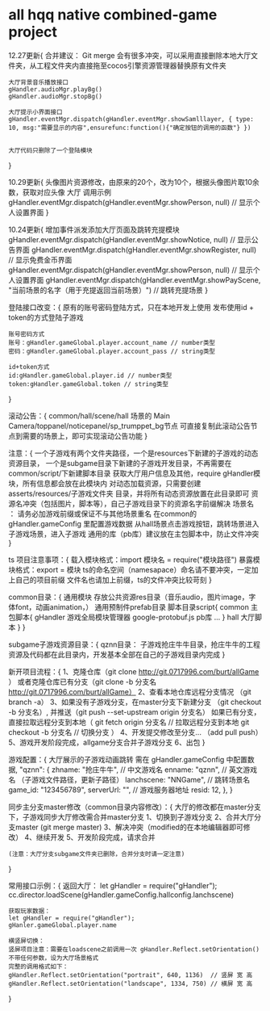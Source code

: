 <!--
 * @Author: burt
 * @Date: 2019-08-15 14:28:50
 * @LastEditors  : burt
 * @LastEditTime : 2019-12-27 14:15:25
 * @Description: 
 -->
# all hqq native combined-game project

12.27更新{
	合并建议：
	Git merge 会有很多冲突，可以采用直接删除本地大厅文件夹，从工程文件夹内直接拖至cocos引擎资源管理器替换原有文件夹

	大厅背景音乐播放接口
	gHandler.audioMgr.playBg()
	gHandler.audioMgr.stopBg()
	
	大厅提示小界面接口
	gHandler.eventMgr.dispatch(gHandler.eventMgr.showSamlllayer, { type: 10, msg:"需要显示的内容",ensurefunc:function(){"确定按钮的调用的函数"} })
	

	大厅代码只删除了一个登陆模块
}

10.29更新{
	头像图片资源修改，由原来的20个，改为10个，根据头像图片取10余数，获取对应头像
	大厅 调用示例 gHandler.eventMgr.dispatch(gHandler.eventMgr.showPerson, null) // 显示个人设置界面
}

10.24更新{
	增加事件派发添加大厅页面及跳转充提模块
	 	gHandler.eventMgr.dispatch(gHandler.eventMgr.showNotice, null) // 显示公告界面
		gHandler.eventMgr.dispatch(gHandler.eventMgr.showRegister, null) // 显示免费金币界面
		gHandler.eventMgr.dispatch(gHandler.eventMgr.showPerson, null) // 显示个人设置界面
		gHandler.eventMgr.dispatch(gHandler.eventMgr.showPayScene, "当前场景的名字（用于充提返回当前场景）") // 跳转充提场景
}

登陆接口改变：{
	原有的账号密码登陆方式，只在本地开发上使用
	发布使用id + token的方式登陆子游戏

	账号密码方式
	账号：gHandler.gameGlobal.player.account_name // number类型
	密码：gHandler.gameGlobal.player.account_pass // string类型

	id+token方式
	id:gHandler.gameGlobal.player.id // number类型
	token:gHandler.gameGlobal.token // string类型
}

滚动公告：{
	common/hall/scene/hall 场景的 Main Camera/toppanel/noticepanel/sp_trumppet_bg节点
	可直接复制此滚动公告节点到需要的场景上，即可实现滚动公告功能
}

注意：{
	一个子游戏有两个文件夹路径，一个是resources下新建的子游戏的动态资源目录，
		一个是subgame目录下新建的子游戏开发目录，不再需要在common/script/下新建脚本目录
	获取大厅用户信息及其他，require gHandler模块，所有信息都会放在此模块内
	对动态加载资源，只需要创建 asserts/resources/子游戏文件夹  目录，并将所有动态资源放置在此目录即可
	资源名冲突（包括图片，脚本等），自己子游戏目录下的资源名字前缀解决
	场景名 ： 请务必加游戏前缀或保证不与其他场景重名
	在common的 gHandler.gameConfig 里配置游戏数据
	从hall场景点击游戏按钮，跳转场景进入子游戏场景，进入子游戏
	通用的库（pb库）建议放在主包脚本中，防止文件冲突
}

ts 项目注意事项：{
	载入模块格式：import 模块名 = require("模块路径")
	暴露模块格式：export = 模块
	ts的命名空间（namesapace）命名请不要冲突，一定加上自己的项目前缀
	文件名也请加上前缀，ts的文件冲突比较苛刻
}

common目录：{
	通用模块
	存放公共资源res目录（音乐audio，图片image，字体font，动画animation，）
	通用预制件prefab目录
	脚本目录script{
		common 主包脚本{
			gHandler 游戏全局模块管理器
			google-protobuf.js pb库
			...
		}
		hall 大厅脚本
	}
}

subgame子游戏资源目录：{
	qznn目录：
		子游戏抢庄牛牛目录，抢庄牛牛的工程资源及代码都在此目录内，开发基本全部在自己的子游戏目录内完成
}

新开项目流程：{
	1、克隆仓库（git clone http://git.0717996.com/burt/allGame ）
		或者克隆仓库已有分支（git clone -b 分支名 http://git.0717996.com/burt/allGame）
	2、查看本地仓库远程分支情况 （git branch -a）
	3、如果没有子游戏分支，在master分支下新建分支 （git checkout -b 分支名）,
		并推送（git push --set-upstream origin 分支名）
		如果已有分支，直接拉取远程分支到本地（
			git fetch origin 分支名 // 拉取远程分支到本地
			git checkout -b 分支名  // 切换分支
		）
	4、开发提交修改至分支... （add pull push）
	5、游戏开发阶段完成，allgame分支合并子游戏分支
	6、出包
}

游戏配置：{
	大厅展示的子游戏动画跳转 需在 gHandler.gameConfig 中配置数据,
	"qznn": {
        zhname: "抢庄牛牛", // 中文游戏名
        enname: "qznn", // 英文游戏名 （子游戏文件路径，更新子路径）
        lanchscene: "NNGame", // 跳转场景名
        game_id: "123456789",
        serverUrl: "", // 游戏服务器地址
        resid: 12,
    },
}

同步主分支master修改（common目录内容修改）：{
	大厅的修改都在master分支下，子游戏同步大厅修改需合并master分支
	1、切换到子游戏分支
	2、合并大厅分支master (git merge master)
	3、解决冲突（modified的在本地编辑器即可修改）
	4、继续开发
	5、开发阶段完成，请求合并

	(注意：大厅分支subgame文件夹已删除，合并分支时请一定注意)
}

常用接口示例：{
	返回大厅：
	let gHandler = require("gHandler");
    cc.director.loadScene(gHandler.gameConfig.hallconfig.lanchscene)

	获取玩家数据：
	let gHandler = require("gHandler");
	gHanler.gameGlobal.player.name

	横竖屏切换：
	竖屏项目注意：需要在loadscene之前调用一次 gHandler.Reflect.setOrientation() 
	不带任何参数，设为大厅场景格式
	完整的调用格式如下：
	gHandler.Reflect.setOrientation("portrait", 640, 1136)  // 竖屏 宽 高
	gHandler.Reflect.setOrientation("landscape", 1334, 750) // 横屏 宽 高
}


